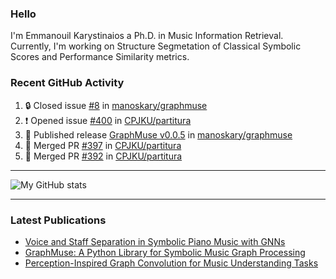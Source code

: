### Hello

I'm Emmanouil Karystinaios a Ph.D. in Music Information Retrieval.
Currently, I'm working on Structure Segmetation of Classical Symbolic Scores and Performance Similarity metrics.


### Recent GitHub Activity
  
<!--START_SECTION:activity-->
1. 🔒 Closed issue [#8](https://github.com/manoskary/graphmuse/issues/8) in [manoskary/graphmuse](https://github.com/manoskary/graphmuse)
2. ❗ Opened issue [#400](https://github.com/CPJKU/partitura/issues/400) in [CPJKU/partitura](https://github.com/CPJKU/partitura)
3. 🚀 Published release [GraphMuse v0.0.5](https://github.com/manoskary/graphmuse/releases/tag/v0.0.5) in [manoskary/graphmuse](https://github.com/manoskary/graphmuse)
4. 🎉 Merged PR [#397](https://github.com/CPJKU/partitura/pull/397) in [CPJKU/partitura](https://github.com/CPJKU/partitura)
5. 🎉 Merged PR [#392](https://github.com/CPJKU/partitura/pull/392) in [CPJKU/partitura](https://github.com/CPJKU/partitura)
<!--END_SECTION:activity-->

---

![My GitHub stats](https://github-readme-stats.vercel.app/api?username=manoskary&show_icons=true&theme=radical)


<!--
**manoskary/manoskary** is a ✨ _special_ ✨ repository because its `README.md` (this file) appears on your GitHub profile.

Here are some ideas to get you started:

- 🔭 I’m currently working on ...
- 🌱 I’m currently learning ...
- 👯 I’m looking to collaborate on ...
- 🤔 I’m looking for help with ...
- 💬 Ask me about ...
- 📫 How to reach me: ...
- 😄 Pronouns: ...
- ⚡ Fun fact: ...
-->

---

### Latest Publications

<!-- BLOG-POST-LIST:START -->
- [Voice and Staff Separation in Symbolic Piano Music with GNNs](https://towardsdatascience.com/voice-and-staff-separation-in-symbolic-piano-music-with-gnns-0cab100629cf?source=rss-9d63e988ed0c------2)
- [GraphMuse: A Python Library for Symbolic Music Graph Processing](https://towardsdatascience.com/graphmuse-a-python-library-for-symbolic-music-graph-processing-40dbd9baf319?source=rss-9d63e988ed0c------2)
- [Perception-Inspired Graph Convolution for Music Understanding Tasks](https://towardsdatascience.com/perception-inspired-graph-convolution-for-music-understanding-tasks-4d2ba1be48e7?source=rss-9d63e988ed0c------2)
<!-- BLOG-POST-LIST:END -->

